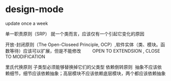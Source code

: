 # design-mode
update once a week

单一职责原则（SRP） 就一个类而言，应该仅有一个引起它变化的原因

开放-封闭原则（The Open-Closeed Principle, OCP）,软件实体（类、模块。函数等待）应该可以扩展，但是不能修改
          OPEN TO EXTENDSION , CLOSE TO MODIFICATION 

里氏代换原则 子类型必须能够替换掉它们的父类型
依赖倒转原则  抽象不应该依赖细节，细节应该依赖抽象；高层模块不应该依赖底层模块，两个都应该依赖抽象

